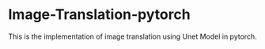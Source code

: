 # Image-Translation-pytorch
This is the implementation of image translation using Unet Model in pytorch. 
